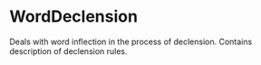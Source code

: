 # WordDeclension
Deals with word inflection in the process of declension.
Contains description of declension rules.